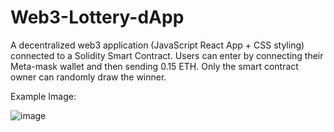 # Web3-Lottery-dApp
A decentralized web3 application (JavaScript React App + CSS styling) connected to a Solidity Smart Contract. Users can enter by connecting their Meta-mask wallet and then sending 0.15 ETH. Only the smart contract owner can randomly draw the winner. 

Example Image:

![image](https://user-images.githubusercontent.com/87671757/197914330-8cc419f8-9cac-4cb1-9dbf-84b71dec4624.png)
